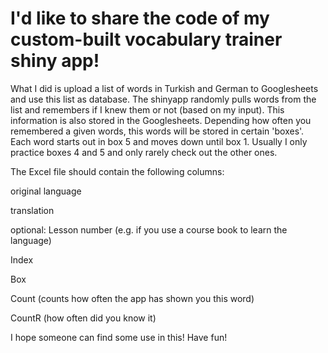 # I'd like to share the code of my custom-built vocabulary trainer shiny app!

What I did is upload a list of words in Turkish and German to Googlesheets and use this list as database. The shinyapp randomly pulls words from the list and remembers if I knew them or not (based on my input). This information is also stored in the Googlesheets. Depending how often you remembered a given words, this words will be stored in certain 'boxes'. Each word starts out in box 5 and moves down until box 1. Usually I only practice boxes 4 and 5 and only rarely check out the other ones.

The Excel file should contain the following columns:

original language

translation

optional: Lesson number (e.g. if you use a course book to learn the language)

Index

Box

Count (counts how often the app has shown you this word)

CountR (how often did you know it)



I hope someone can find some use in this!
Have fun!
